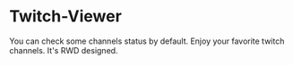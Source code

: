 # Twitch-Viewer
You can check some channels status by default. Enjoy your favorite twitch channels.
It's RWD designed. 
